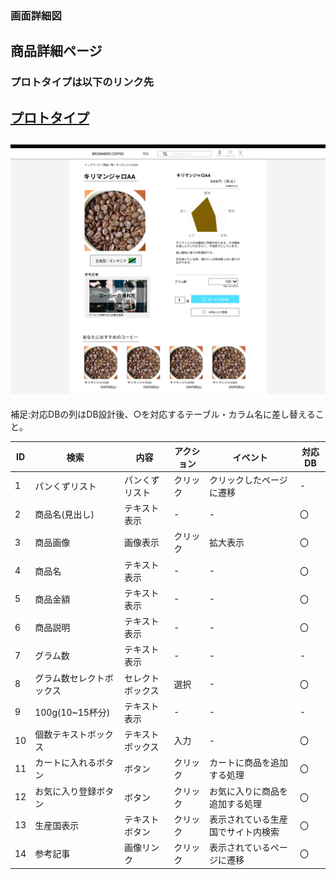 ### 画面詳細図
## 商品詳細ページ
### プロトタイプは以下のリンク先
[プロトタイプ](https://www.figma.com/file/Oa2XrfbS2Hee9dSI9acZXo/coffee?node-id=0%3A1)
---
<img src="./img/商品詳細ページ(豆)訂正後.png" width="800"><br>
---

補足:対応DBの列はDB設計後、○を対応するテーブル・カラム名に差し替えること。

| ID | 検索 | 内容 | アクション | イベント | 対応DB |
|----|-----|-----|---------|--------|-------|
|1|パンくずリスト|パンくずリスト|クリック|クリックしたページに遷移|-|
|2|商品名(見出し)|テキスト表示|-|-|〇|
|3|商品画像|画像表示|クリック|拡大表示|〇|
|4|商品名|テキスト表示|-|-|〇|
|5|商品金額|テキスト表示|-|-|〇|
|6|商品説明|テキスト表示|-|-|〇|
|7|グラム数|テキスト表示|-|-|-|
|8|グラム数セレクトボックス|セレクトボックス|選択|-|〇|
|9|100g(10~15杯分)|テキスト表示|-|-|-|
|10|個数テキストボックス|テキストボックス|入力|-|〇|
|11|カートに入れるボタン|ボタン|クリック|カートに商品を追加する処理|〇|
|12|お気に入り登録ボタン|ボタン|クリック|お気に入りに商品を追加する処理|〇|
|13|生産国表示|テキストボタン|クリック|表示されている生産国でサイト内検索|〇|
|14|参考記事|画像リンク|クリック|表示されているページに遷移|〇|
